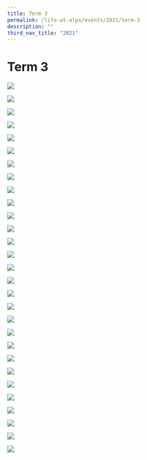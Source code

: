 ```yaml
---
title: Term 3
permalink: /life-at-alps/events/2021/term-3
description: ""
third_nav_title: "2021"
---
```

# **Term 3**

![](/images/m%20Slide1.jpg)

![](/images/m%20Slide2.jpg)

![](/images/m%20Slide3.jpg)

![](/images/m%20Slide4.jpg)

![](/images/m%20Slide5.jpg)

![](/images/m%20Slide6.jpg)

![](/images/T3%20Slide1%20(3).jpg)

![](/images/T3%20Slide2%20(3).jpg)

![](/images/T3%20Slide3%20(3).jpg)

![](/images/T3Slide1%20(8).jpg)

![](/images/T3%20Slide2%20(8).jpg)

![](/images/T3%201.jpg)

![](/images/T3%202.jpg)

![](/images/T3%203.jpg)

![](/images/T3%204.jpg)

![](/images/T3%20Slide1%20(4).jpg)

![](/images/T3%20Slide2%20(4).jpg)

![](/images/T3%20Slide3%20(4).jpg)

![](/images/T3%20Slide4%20(4).jpg)

![](/images/T3%20Slide5%20(2).jpg)

![](/images/T3%20Slide6%20(2).jpg)

![](/images/T3%20Slide1%20(5).jpg)

![](/images/T3%20Slide2%20(5).jpg)

![](/images/T3%20Slide3%20(5).jpg)

![](/images/T3%20Slide1%20(6).jpg)

![](/images/T3%20Slide2%20(6).jpg)

![](/images/T3%20Slide3%20(6).jpg)

![](/images/Slide4%20(7).jpg)

![](/images/T3%20Slide5%20(3).jpg)